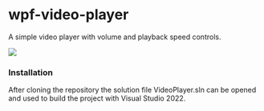 # wpf-video-player

A simple video player with volume and playback speed controls.

<img src="https://raw.githubusercontent.com/ZuzannaWojtowicz/test/main/screen.PNG?token=GHSAT0AAAAAACFSDWEORSAH2ZVG3U7RP5TAZGFI6HA"/>

### Installation
After cloning the repository the solution file VideoPlayer.sln can be opened and used to build the project with Visual Studio 2022.